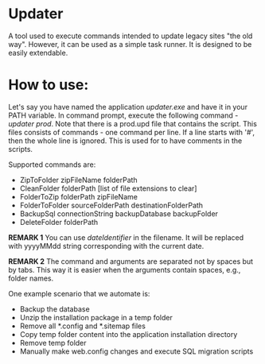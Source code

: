 # Updater
A tool used to execute commands intended to update legacy sites "the old way". However, it can be used as a simple task runner. It is designed to be easily extendable.

# How to use:
Let's say you have named the application _updater.exe_ and have it in your PATH variable. In command prompt, execute the following command - _updater prod_. Note that there is a prod.upd file that contains the script. This files consists of commands - one command per line. If a line starts with '#', then the whole line is ignored. This is used for to have comments in the scripts.

Supported commands are:
* ZipToFolder zipFileName folderPath
* CleanFolder folderPath [list of file extensions to clear]
* FolderToZip folderPath zipFileName
* FolderToFolder sourceFolderPath destinationFolderPath
* BackupSql connectionString backupDatabase backupFolder 
* DeleteFolder folderPath

**REMARK 1** You can use $dateIdentifier$ in the filename. It will be replaced with yyyyMMdd string corresponding with the current date.

**REMARK 2** The command and arguments are separated not by spaces but by tabs. This way it is easier when the arguments contain spaces, e.g., folder names.

One example scenario that we automate is:
* Backup the database
* Unzip the installation package in a temp folder
* Remove all *.config and *.sitemap files
* Copy temp folder content into the application installation directory
* Remove temp folder
* Manually make web.config changes and execute SQL migration scripts
